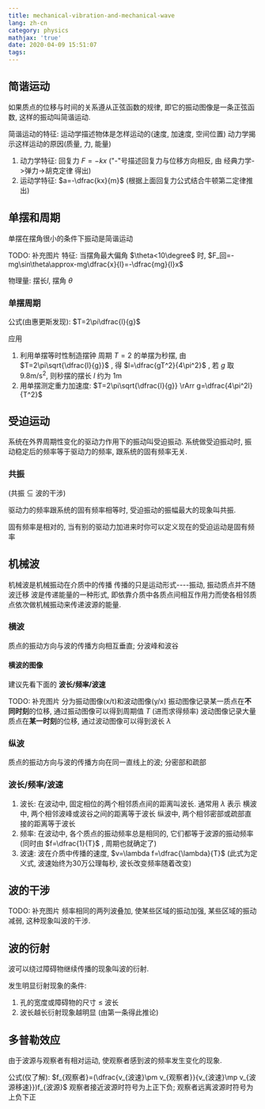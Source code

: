 ```yaml
---
title: mechanical-vibration-and-mechanical-wave
lang: zh-cn
category: physics
mathjax: 'true'
date: 2020-04-09 15:51:07
tags:
---
```


## 简谐运动

如果质点的位移与时间的关系遵从正弦函数的规律, 即它的振动图像是一条正弦函数, 这样的振动叫简谐运动.

简谐运动的特征:
运动学描述物体是怎样运动的(速度, 加速度, 空间位置)
动力学揭示这样运动的原因(质量, 力, 能量)
1. 动力学特征: 回复力 $F=-kx$ ("-"号描述回复力与位移方向相反, 由 经典力学->弹力->胡克定律 得出)
2. 运动学特征: $a=-\dfrac{kx}{m}$ (根据上面回复力公式结合牛顿第二定律推出)

## 单摆和周期

单摆在摆角很小的条件下振动是简谐运动

TODO: 补充图片
特征: 当摆角最大偏角 $\theta<10\degree$ 时, $F_回=-mg\sin\theta\approx-mg\dfrac{x}{l}=-\dfrac{mg}{l}x$

物理量: 摆长$l$, 摆角 $\theta$

### 单摆周期


公式(由惠更斯发现): $T=2\pi\dfrac{l}{g}$

应用
1. 利用单摆等时性制造摆钟
   周期 $T=2$ 的单摆为秒摆, 由 $T=2\pi\sqrt{\dfrac{l}{g}}$ , 得 $l=\dfrac{gT^2}{4\pi^2}$ , 若 $g$ 取 $9.8\text{m/s}^2$, 则秒摆的摆长 $l$ 约为 $1\text{m}$
2. 用单摆测定重力加速度: $T=2\pi\sqrt{\dfrac{l}{g}} \rArr g=\dfrac{4\pi^2l}{T^2}$

## 受迫运动

系统在外界周期性变化的驱动力作用下的振动叫受迫振动.
系统做受迫振动时, 振动稳定后的频率等于驱动力的频率, 跟系统的固有频率无关.

### 共振

(共振 $\subseteq$ 波的干涉)

驱动力的频率跟系统的固有频率相等时, 受迫振动的振幅最大的现象叫共振.

固有频率是相对的, 当有别的驱动力加进来时你可以定义现在的受迫运动是固有频率

## 机械波

机械波是机械振动在介质中的传播
传播的只是运动形式----振动, 振动质点并不随波迁移
波是传递能量的一种形式, 即依靠介质中各质点间相互作用力而使各相邻质点依次做机械振动来传递波源的能量.

### 横波

质点的振动方向与波的传播方向相互垂直; 分波峰和波谷

#### 横波的图像

建议先看下面的 **波长/频率/波速**

TODO: 补充图片
分为振动图像(x/t)和波动图像(y/x)
振动图像记录某一质点在**不同时刻**的位移, 通过振动图像可以得到周期值 $T$ (进而求得频率)
波动图像记录大量质点在**某一时刻**的位移, 通过波动图像可以得到波长 $\lambda$

### 纵波

质点的振动方向与波的传播方向在同一直线上的波; 分密部和疏部

### 波长/频率/波速

1. 波长: 在波动中, 固定相位的两个相邻质点间的距离叫波长. 通常用 $\lambda$ 表示
   横波中, 两个相邻波峰或波谷之间的距离等于波长
   纵波中, 两个相邻密部或疏部直接的距离等于波长
2. 频率: 在波动中, 各个质点的振动频率总是相同的, 它们都等于波源的振动频率
   (同时由 $f=\dfrac{1}{T}$ , 周期也就确定了)
3. 波速: 波在介质中传播的速度, $v=\lambda f=\dfrac{\lambda}{T}$ (此式为定义式, 波速始终为30万公理每秒, 波长改变频率随着改变)

## 波的干涉

TODO: 补充图片
频率相同的两列波叠加, 使某些区域的振动加强, 某些区域的振动减弱, 这种现象叫波的干涉.

## 波的衍射

波可以绕过障碍物继续传播的现象叫波的衍射.

发生明显衍射现象的条件:
1. 孔的宽度或障碍物的尺寸 $\leqslant$ 波长
2. 波长越长衍射现象越明显 (由第一条得此推论)

## 多普勒效应

由于波源与观察者有相对运动, 使观察者感到波的频率发生变化的现象.

公式(仅了解): $f_{观察者}=(\dfrac{v_{波速}\pm v_{观察者}}{v_{波速}\mp v_{波源移速}})f_{波源}$
观察者接近波源时符号为上正下负;
观察者远离波源时符号为上负下正